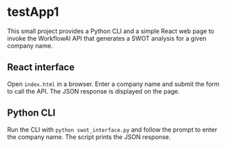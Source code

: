 # testApp1

This small project provides a Python CLI and a simple React web page to
invoke the WorkflowAI API that generates a SWOT analysis for a given
company name.

## React interface

Open `index.html` in a browser. Enter a company name and submit the form
to call the API. The JSON response is displayed on the page.

## Python CLI

Run the CLI with `python swot_interface.py` and follow the prompt to
enter the company name. The script prints the JSON response.

